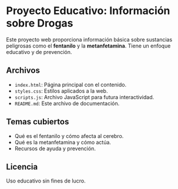 # Proyecto Educativo: Información sobre Drogas

Este proyecto web proporciona información básica sobre sustancias peligrosas como el **fentanilo** y la **metanfetamina**. Tiene un enfoque educativo y de prevención.

## Archivos

- `index.html`: Página principal con el contenido.
- `styles.css`: Estilos aplicados a la web.
- `scripts.js`: Archivo JavaScript para futura interactividad.
- `README.md`: Este archivo de documentación.

## Temas cubiertos

- Qué es el fentanilo y cómo afecta al cerebro.
- Qué es la metanfetamina y cómo actúa.
- Recursos de ayuda y prevención.

## Licencia

Uso educativo sin fines de lucro.